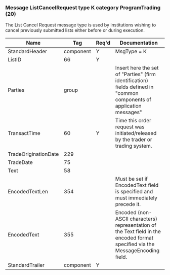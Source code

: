 ### Message ListCancelRequest type K category ProgramTrading (20)

The List Cancel Request message type is used by institutions wishing to cancel previously submitted lists either before or during execution.

| Name                 | Tag       | Req'd | Documentation                                                                                                                  |
|----------------------|-----------|----------|-------------------------------------------------------------------------------------------------------------------------------|
| StandardHeader       | component |   Y   | MsgType = K                                                                                                                    |
| ListID               | 66        |   Y   |                                                                                                                                |
| Parties              | group     |       | Insert here the set of "Parties" (firm identification) fields defined in "common components of application messages"           |
| TransactTime         | 60        |   Y   | Time this order request was initiated/released by the trader or trading system.                                                |
| TradeOriginationDate | 229       |       |                                                                                                                                |
| TradeDate            | 75        |       |                                                                                                                                |
| Text                 | 58        |       |                                                                                                                                |
| EncodedTextLen       | 354       |       | Must be set if EncodedText field is specified and must immediately precede it.                                                 |
| EncodedText          | 355       |       | Encoded (non-ASCII characters) representation of the Text field in the encoded format specified via the MessageEncoding field. |
| StandardTrailer      | component |   Y   |                                                                                                                                |

